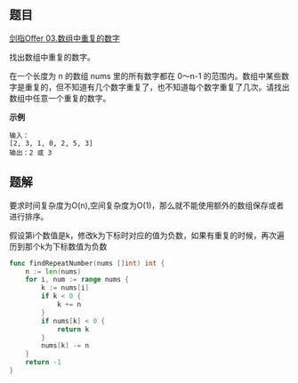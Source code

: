 ## 题目
[剑指Offer 03.数组中重复的数字](https://leetcode-cn.com/problems/shu-zu-zhong-zhong-fu-de-shu-zi-lcof/)

找出数组中重复的数字。


在一个长度为 n 的数组 nums 里的所有数字都在 0～n-1 的范围内。数组中某些数字是重复的，但不知道有几个数字重复了，也不知道每个数字重复了几次。请找出数组中任意一个重复的数字。

**示例**
```
输入：
[2, 3, 1, 0, 2, 5, 3]
输出：2 或 3 
```

## 题解
要求时间复杂度为O(n),空间复杂度为O(1)，那么就不能使用额外的数组保存或者进行排序。

假设第i个数值是k，修改k为下标时对应的值为负数，如果有重复的时候，再次遍历到那个k为下标数值为负数

```go
func findRepeatNumber(nums []int) int {
    n := len(nums)
    for i, num := range nums {
        k := nums[i]
        if k < 0 {
            k += n
        }
        if nums[k] < 0 {
            return k
        }
        nums[k] -= n
    }
    return -1
}
```